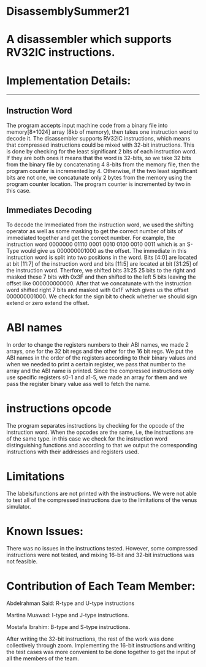 # DisassemblySummer21
A disassembler which supports RV32IC instructions.
==================================================

# Implementation Details:
---------------------------------
## Instruction Word

The program accepts input machine code from a binary file into memory[8*1024] array (8kb of memory), then takes one instruction word to decode it. The disassembler supports RV32IC instructions, which means that compressed instructions could be mixed with 32-bit instructions. This is done by checking for the least significant 2 bits of each instruction word. If they are both ones it means that the word is 32-bits, so we take 32 bits from the binary file by concatenating 4 8-bits from the memory file, then the program counter is incremented by 4. Otherwise, if the two least significant bits are not one, we concatunate only 2 bytes from the memory using the program counter location. The program counter is incremented by two in this case.

## Immediates Decoding

To decode the Immediated from the instruction word, we used the shifting operator as well as some masking to get the correct number of bits of immediated together and get the correct number.
For example, the instruction word 0000000 01110 0001 0010 0100 0010 0011 which is an S-Type would give us 000000001000 as the offset. The immediate in this instruction word is split into two positions in the word. Bits [4:0] are located at bit [11:7] of the instruction word and bits [11:5] are located at bit [31:25] of the instruction word. Therfore, we shifted bits 31:25 25 bits to the right and masked these 7 bits with 0x3F and then shifted to the left 5 bits leaving the offset like 000000000000. After that we concatunate with the instruction word shifted right 7 bits and masked with 0x1F which gives us the offset 000000001000. We check for the sign bit to check whether we should sign extend or zero extend the offset.

# ABI names

In order to change the registers numbers to their ABI names, we made 2 arrays, one for the 32 bit regs and the other for the 16 bit regs. We put the ABI names in the order of the registers according to their binary values and when we needed to print a certain register, we pass that number to the array and the ABI name is printed. Since the compressed instructions only use specific registers s0-1 and a1-5, we made an array for them and we pass the register binary value ass well to fetch the name.


# instructions opcode

The program separates instructions by checking for the opcode of the instruction word. When the opcodes are the same, i.e, the instructions are of the same type. in this case we check for the instruction word distinguishing functions and according to that we output the corresponding instructions with their addresses and registers used.

# Limitations

The labels/functions are not printed with the instructions.
We were not able to test all of the compressed instructions due to the limitations of the venus simulator.

# Known Issues:

There was no issues in the instructions tested. However, some compressed instructions were not tested, and mixing 16-bit and 32-bit instructions was not feasible.

# Contribution of Each Team Member:

Abdelrahman Said: R-type and U-type instructions

Martina Muawad: I-type and J-type instructions.

Mostafa Ibrahim: B-type and S-type instructions.

After writing the 32-bit instructions, the rest of the work was done collectively through zoom.
Implementing the 16-bit instructions and writing the test cases was more convenient to be done together to get the input of all the members of the team.

